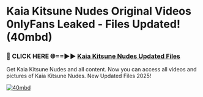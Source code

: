 # Kaia Kitsune Nudes Original Videos 0nlyFans Leaked - Files Updated! (40mbd)

<h3>🔴 CLICK HERE 🌐==►► <a href="https://tinyurl.com/52m3yx9h" rel="nofollow">Kaia Kitsune Nudes Updated Files</a></h3>

Get Kaia Kitsune Nudes and all content. Now you can access all videos and pictures of Kaia Kitsune Nudes. New Updated Files 2025!

[![40mbd](https://i.imgur.com/TnHtlc8.gif)](https://tinyurl.com/52m3yx9h)
